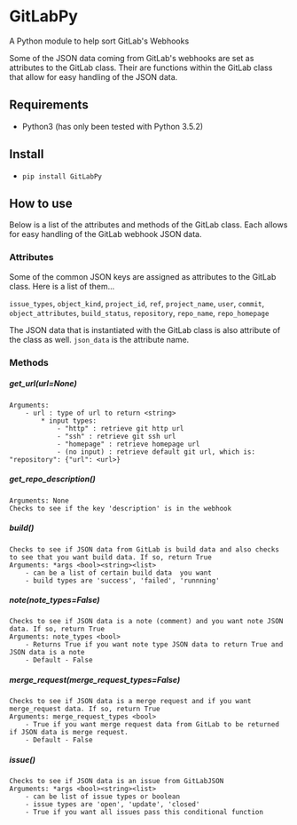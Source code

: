 # GitLabPy
A Python module to help sort GitLab's Webhooks

Some of the JSON data coming from GitLab's webhooks are set as attributes to the GitLab class. Their are functions within the GitLab class that allow for easy handling of the JSON data.

## Requirements
* Python3 (has only been tested with Python 3.5.2)


## Install
* `pip install GitLabPy`

## How to use
Below is a list of the attributes and methods of the GitLab class. Each allows for easy handling of the GitLab webhook JSON data.

### Attributes
Some of the common JSON keys are assigned as attributes to the GitLab class. Here is a list of them...

`issue_types`, `object_kind`, `project_id`, `ref`, `project_name`, `user`, `commit`, `object_attributes`, `build_status`, `repository`, `repo_name`, `repo_homepage`

The JSON data that is instantiated with the GitLab class is also attribute of the class as well. `json_data` is the attribute name.

### Methods
##### get_url(url=None)
    Arguments:
        - url : type of url to return <string>
            * input types:
                - "http" : retrieve git http url
                - "ssh" : retrieve git ssh url
                - "homepage" : retrieve homepage url
                - (no input) : retrieve default git url, which is: "repository": {"url": <url>}
                    
##### get_repo_description()
    Arguments: None
    Checks to see if the key 'description' is in the webhook
    
##### build()
    Checks to see if JSON data from GitLab is build data and also checks to see that you want build data. If so, return True
    Arguments: *args <bool><string><list>
        - can be a list of certain build data  you want
        - build types are 'success', 'failed', 'runnning'
        
##### note(note_types=False)
    Checks to see if JSON data is a note (comment) and you want note JSON data. If so, return True
    Arguments: note_types <bool>
        - Returns True if you want note type JSON data to return True and JSON data is a note
        - Default - False
        
##### merge_request(merge_request_types=False)
    Checks to see if JSON data is a merge request and if you want merge_request data. If so, return True
    Arguments: merge_request_types <bool>
        - True if you want merge request data from GitLab to be returned if JSON data is merge request.
        - Default - False
        
##### issue()
    Checks to see if JSON data is an issue from GitLabJSON
    Arguments: *args <bool><string><list>
        - can be list of issue types or boolean
        - issue types are 'open', 'update', 'closed'
        - True if you want all issues pass this conditional function
